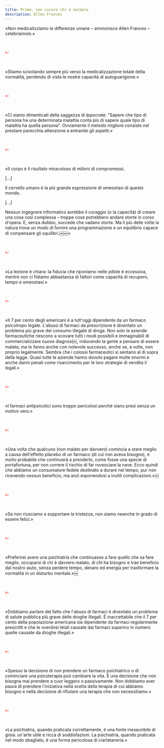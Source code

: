 ```yaml
---
title: Primo, non curare chi è normale
description: Allen Frances
---
```

«Non medicalizziamo le differenze umane – ammonisce Allen Frances – celebriamole.»

&nbsp;

<span style="color:red">✄</span>

&nbsp;

«Stiamo scivolando sempre più verso la medicalizzazione totale della normalità, perdendo di vista le nostre capacità di autoguarigione.»

&nbsp;

<span style="color:red">✄</span>

&nbsp;

«Ci siamo dimenticati della saggezza di Ippocrate: "Sapere che tipo di persona ha una determinata malattia conta più di sapere quale tipo di malattia ha quella persona". Ovviamente il metodo migliore consiste nel prestare parecchia attenzione a entrambi gli aspetti.»

&nbsp;

<span style="color:red">✄</span>

&nbsp;

«Il corpo è il risultato miracoloso di milioni di compromessi.
&nbsp;

[...]
&nbsp;

Il cervello umano è la più grande espressione di omeostasi di questo mondo.
&nbsp;

[...]
&nbsp;

Nessun ingegnere informatico avrebbe il coraggio (o la capacità) di creare una cosa così complessa – troppe cose potrebbero andare storte in corso d'opera. E, senza dubbio, succede che vadano storte. Ma il più delle volte la natura trova un modo di fornire una programmazione e un equilibrio capace di compensare gli squilibri.￼￼»

&nbsp;

<span style="color:red">✄</span>

&nbsp;

«La lezione è chiara: la fiducia che riponiamo nelle pillole è eccessiva, mentre non ci fidiamo abbastanza di fattori come capacità di recupero, tempo e omeostasi.»

&nbsp;

<span style="color:red">✄</span>

&nbsp;

«Il 7 per cento degli americani è a tutt'oggi dipendente da un farmaco psicotropo legale. L'abuso di farmaci da prescrizione è diventato un problema più grave del consumo illegale di droga. Non solo le aziende farmaceutiche riescono a scovare tutti i modi possibili e immaginabili di commercializzare nuove diagnosi￼, inducendo la gente a pensare di essere malata, ma lo fanno anche con notevole successo, anche se, a volte, non proprio legalmente. Sembra che i colossi farmaceutici si sentano al di sopra della legge. Quasi tutte le aziende hanno dovuto pagare multe enormi e anche danni penali come risarcimento per le loro strategie di vendita il legali.»

&nbsp;

<span style="color:red">✄</span>

&nbsp;

«I farmaci antipsicotici sono troppo pericolosi perché siano presi senza un motivo vero.»

&nbsp;

<span style="color:red">✄</span>

&nbsp;

«Una volta che qualcuno (non malato per davvero) comincia a stare meglio a causa dell'effetto placebo di un farmaco (di cui non aveva bisogno), è molto probabile che continuerà a prenderlo, come fosse una specie di portafortuna, per non correre il rischio di far rovesciare la nave. Ecco quindi che abbiamo un consumatore fedele destinato a durare nel tempo, pur non ricevendo nessun beneficio, ma anzi esponendosi a inutili complicazioni.»￼

&nbsp;

<span style="color:red">✄</span>

&nbsp;

«Se non riusciamo a sopportare la tristezza, non siamo neanche in grado di essere felici.»

&nbsp;

<span style="color:red">✄</span>

&nbsp;

«Preferirei avere una psichiatria che continuasse a fare quello che sa fare meglio, occuparsi di chi è davvero malato, di chi ha bisogno e trae beneficio dal nostro aiuto, senza perdere tempo, denaro ed energia per trasformare la normalità in un disturbo mentale.»￼

&nbsp;

<span style="color:red">✄</span>

&nbsp;

«Dobbiamo parlare del fatto che l'abuso di farmaci è diventato un problema di salute pubblica più grave delle droghe illegali. È inaccettabile che il 7 per cento della popolazione americana sia dipendente da farmaci regolarmente prescritti e che le overdosi letali causate dai farmaci superino in numero quelle causate da droghe illegali.»

&nbsp;

<span style="color:red">✄</span>

&nbsp;

«Spesso la decisione di non prendere un farmaco psichiatrico o di cominciare una psicoterapia può cambiare la vita. È una decisione che non bisogna mai prendere a cuor leggero o passivamente.
Non dobbiamo aver paura di prendere l'iniziativa nella scelta della terapia di cui abbiamo bisogno e nella decisione di rifiutare una terapia che non necessitiamo.»

&nbsp;

<span style="color:red">✄</span>

&nbsp;

«La psichiatria, quando praticata correttamente, è una fonte inesauribile di gioia: un'arte utile e ricca di soddisfazioni. La psichiatria, quando praticata nel modo sbagliato, è una forma pericolosa di ciarlataneria.»
